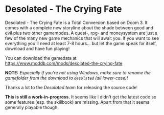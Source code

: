 # Desolated - The Crying Fate

Desolated - The Crying Fate is a Total Conversion based on Doom 3.
It comes with a complete new storyline about the shade between good and evil plus two other gamemodes.
A quest-, rpg- and moneysystem are just a few of the many new game mechanics that will await you.
If you want to see everything you'll need at least 7-8 hours... but let the game speak for itself,
download and have fun playing!

You can download the gamedata at https://www.moddb.com/mods/desolated-the-crying-fate

**NOTE:** *Especially if you're not using Windows, make sure to rename the gamefolder
from the download to `desolated` (all lower-case)!*

Thanks a lot to the *Desolated team* for releasing the source code!

**This is still a work-in-progress.** It seems like I didn't get the latest code so some features (esp. the skillbook) are missing. Apart from that it seems generally playable though.
